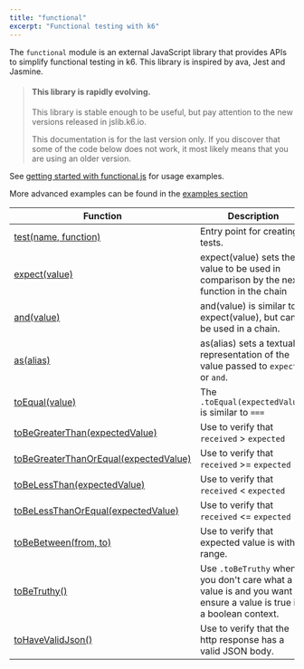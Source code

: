 ```yaml
---
title: "functional"
excerpt: "Functional testing with k6"
---
```


The `functional` module is an external JavaScript library that provides APIs to simplify functional testing in k6. 
This library is inspired by ava, Jest and Jasmine. 

<Blockquote mod='warning'>

#### This library is rapidly evolving.

This library is stable enough to be useful, but pay attention to the new versions released in jslib.k6.io. 

This documentation is for the last version only. If you discover that some of the code below does not work, it most likely means that you are using an older version.

</Blockquote>


See [getting started with functional.js](/javascript-api/jslib/functional/getting-started-with-functional-js) for usage examples.

More advanced examples can be found in the [examples section](/examples/functional-testing)


| Function | Description |
| -------- | ----------- |
| [test(name, function)](/javascript-api/jslib/functional/test-name-function)  | Entry point for creating tests.  |
| [expect(value)](/javascript-api/jslib/functional/expect-value)  | expect(value) sets the value to be used in comparison by the next function in the chain |
| [and(value)](/javascript-api/jslib/functional/and-value)  | and(value) is similar to expect(value), but can be used in a chain. |
| [as(alias)](/javascript-api/jslib/functional/as-string)  | as(alias) sets a textual representation of the value passed to `expect` or `and`. |
| [toEqual(value)](/javascript-api/jslib/functional/toequal-expectedvalue)  | The `.toEqual(expectedValue)` is similar to `===`    |
| [toBeGreaterThan(expectedValue)](/javascript-api/jslib/functional/tobegreaterthan-expectedvalue)  | Use to verify that `received` > `expected` |
| [toBeGreaterThanOrEqual(expectedValue)](/javascript-api/jslib/functional/tobegreaterthanorequal-expectedvalue)  | Use to verify that `received` >= `expected` |
| [toBeLessThan(expectedValue)](/javascript-api/jslib/functional/tobelessthan-expectedvalue)  | Use to verify that `received` < `expected` |
| [toBeLessThanOrEqual(expectedValue)](/javascript-api/jslib/functional/tobelessthanorequal-expectedvalue)  | Use to verify that `received` <= `expected` |
| [toBeBetween(from, to)](/javascript-api/jslib/functional/tobebetween-from-to)  | Use to verify that expected value is within range. |
| [toBeTruthy()](/javascript-api/jslib/functional/tobetruthy)  | Use `.toBeTruthy` when you don't care what a value is and you want to ensure a value is true in a boolean context.  | 
| [toHaveValidJson()](/javascript-api/jslib/functional/tohavevalidjson)  | Use to verify that the http response has a valid JSON body. |

